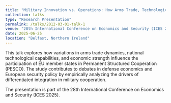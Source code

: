 ```yaml
---
title: "Military Innovation vs. Operations: How Arms Trade, Technological Capacity, and Economic Strength Shape PESCO Participation"
collection: talks
type: "Research Presentation"
permalink: /talks/2012-03-01-talk-1
venue: "28th International Conference on Economics and Security (ICES 2025), Ulster University"
date: 2025-06-25
location: "Belfast, Northern Ireland"
---
```


This talk explores how variations in arms trade dynamics, national technological capabilities, and economic strength influence the participation of EU member states in Permanent Structured Cooperation (PESCO). The study contributes to debates in defense economics and European security policy by empirically analyzing the drivers of differentiated integration in military cooperation. 

The presentation is part of the 28th International Conference on Economics and Security (ICES 2025).
